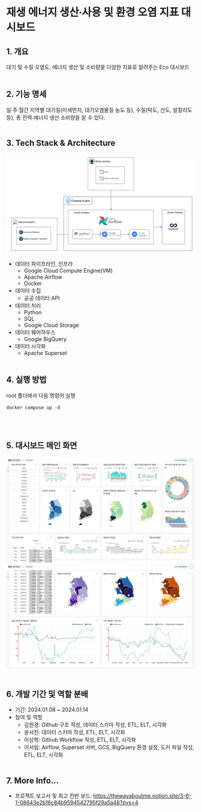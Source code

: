 # 재생 에너지 생산∙사용 및 환경 오염 지표 대시보드
## 1. 개요
대기 및 수질 오염도, 에너지 생산 및 소비량을 다양한 지표로 알려주는 Eco 대시보드
<br><br>

## 2. 기능 명세
일∙주∙월간 지역별 대기질(미세먼지, 대기오염물질 농도 등), 수질(탁도, 산도, 알칼리도 등), 총 전력∙에너지 생산∙소비량을 알 수 있다.
<br><br>

## 3. Tech Stack & Architecture
![resources/tech-stack.png](resources/tech-stack.png)
- 데이터 파이프라인, 인프라
    - Google Cloud Compute Engine(VM)
    - Apache Airflow
    - Docker
- 데이터 수집
    - 공공 데이터 API
- 데이터 처리
    - Python
    - SQL
    - Google Cloud Storage
- 데이터 웨어하우스
    - Google BigQuery
- 데이터 시각화
    - Apache Superset
<br><br>

## 4. 실행 방법
root 폴더에서 다음 명령어 실행
```text
docker compose up -d
```
<br><br>

## 5. 대시보드 메인 화면
![resources/dashboard1.png](resources/dashboard1.png)
![resources/dashboard2.png](resources/dashboard2.png)
<br><br>

## 6. 개발 기간 및 역할 분배
- 기간: 2024.01.08 ~ 2024.01.14
- 참여 및 역할
    - 김원경: Github 구조 작성, 데이터 스키마 작성, ETL, ELT, 시각화
    - 윤서진: 데이터 스키마 작성, ETL, ELT, 시각화
    - 이상혁: Github Workflow 작성, ETL, ELT, 시각화
    - 이서림: Airflow, Superset 서버, GCS, BigQuery 환경 설정, 도커 파일 작성, ETL, ELT, 시각화
<br><br>

## 7. More Info...
- 프로젝트 보고서 및 회고 칸반 보드: https://thewayaboutme.notion.site/3-6-1-08643e2b16c84b9594542795f29a5a48?pvs=4 
